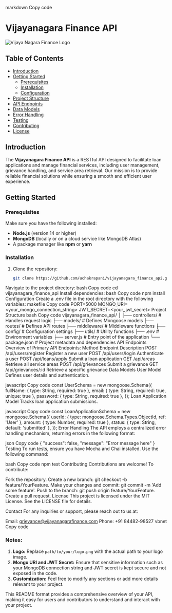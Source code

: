 markdown
Copy code
# Vijayanagara Finance API

![Vijaya Nagara Finance Logo](path/to/your/logo.png) <!-- Replace with the path to your logo -->

## Table of Contents
- [Introduction](#introduction)
- [Getting Started](#getting-started)
  - [Prerequisites](#prerequisites)
  - [Installation](#installation)
  - [Configuration](#configuration)
- [Project Structure](#project-structure)
- [API Endpoints](#api-endpoints)
- [Data Models](#data-models)
- [Error Handling](#error-handling)
- [Testing](#testing)
- [Contributing](#contributing)
- [License](#license)

## Introduction
The **Vijayanagara Finance API** is a RESTful API designed to facilitate loan applications and manage financial services, including user management, grievance handling, and service area retrieval. Our mission is to provide reliable financial solutions while ensuring a smooth and efficient user experience.

## Getting Started

### Prerequisites
Make sure you have the following installed:
- **Node.js** (version 14 or higher)
- **MongoDB** (locally or on a cloud service like MongoDB Atlas)
- A package manager like **npm** or **yarn**

### Installation
1. Clone the repository:
   ```bash
   git clone https://github.com/uchakrapani/vijayanagara_finance_api.git
Navigate to the project directory:
bash
Copy code
cd vijayanagara_finance_api
Install dependencies:
bash
Copy code
npm install
Configuration
Create a .env file in the root directory with the following variables:
makefile
Copy code
PORT=5000
MONGO_URI=<your_mongo_connection_string>
JWT_SECRET=<your_jwt_secret>
Project Structure
bash
Copy code
vijayanagara_finance_api/
│
├── controllers/       # Handles request logic
├── models/            # Defines Mongoose models
├── routes/            # Defines API routes
├── middleware/        # Middleware functions
├── config/            # Configuration settings
├── utils/             # Utility functions
├── .env               # Environment variables
├── server.js          # Entry point of the application
└── package.json       # Project metadata and dependencies
API Endpoints
Overview of Primary API Endpoints:
Method	Endpoint	Description
POST	/api/users/register	Register a new user
POST	/api/users/login	Authenticate a user
POST	/api/loans/apply	Submit a loan application
GET	/api/areas	Retrieve all service areas
POST	/api/grievances	Submit a grievance
GET	/api/grievances/:id	Retrieve a specific grievance
Data Models
User Model
Defines user details and authentication.

javascript
Copy code
const UserSchema = new mongoose.Schema({
  fullName: { type: String, required: true },
  email: { type: String, required: true, unique: true },
  password: { type: String, required: true },
});
Loan Application Model
Tracks loan application submissions.

javascript
Copy code
const LoanApplicationSchema = new mongoose.Schema({
  userId: { type: mongoose.Schema.Types.ObjectId, ref: 'User' },
  amount: { type: Number, required: true },
  status: { type: String, default: 'submitted' },
});
Error Handling
The API employs a centralized error handling mechanism, returning errors in the following format:

json
Copy code
{
  "success": false,
  "message": "Error message here"
}
Testing
To run tests, ensure you have Mocha and Chai installed. Use the following command:

bash
Copy code
npm test
Contributing
Contributions are welcome! To contribute:

Fork the repository.
Create a new branch: git checkout -b feature/YourFeature.
Make your changes and commit: git commit -m 'Add some feature'.
Push to the branch: git push origin feature/YourFeature.
Create a pull request.
License
This project is licensed under the MIT License. See the LICENSE file for details.

Contact
For any inquiries or support, please reach out to us at:

Email: grievance@vijayanagarafinance.com
Phone: +91 84482-98527
vbnet
Copy code

### Notes:
1. **Logo:** Replace `path/to/your/logo.png` with the actual path to your logo image.
2. **Mongo URI and JWT Secret:** Ensure that sensitive information such as your MongoDB connection string and JWT secret is kept secure and not exposed in the code.
3. **Customization:** Feel free to modify any sections or add more details relevant to your project. 

This README format provides a comprehensive overview of your API, making it easy for users and contributors to understand and interact with your project.
